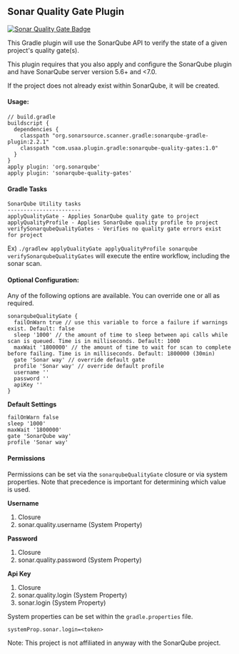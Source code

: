 ## Sonar Quality Gate Plugin ##

[![Sonar Quality Gate Badge](https://sonarcloud.io/api/project_badges/measure?project=sonar-quality-gates&metric=alert_status)](https://sonarcloud.io/dashboard?id=sonar-quality-gates)

This Gradle plugin will use the SonarQube API to verify the state of a given project's quality gate(s).

This plugin requires that you also apply and configure the SonarQube plugin and have SonarQube server version 5.6+ and <7.0.

If the project does not already exist within SonarQube, it will be created.

#### Usage:
```
// build.gradle
buildscript {
  dependencies {
    classpath "org.sonarsource.scanner.gradle:sonarqube-gradle-plugin:2.2.1"
    classpath "com.usaa.plugin.gradle:sonarqube-quality-gates:1.0"
  }
}
apply plugin: 'org.sonarqube'
apply plugin: 'sonarqube-quality-gates'
```

#### Gradle Tasks
```
SonarQube Utility tasks
-----------------------
applyQualityGate - Applies SonarQube quality gate to project
applyQualityProfile - Applies SonarQube quality profile to project
verifySonarqubeQualityGates - Verifies no quality gate errors exist for project
```

Ex) `./gradlew applyQualityGate applyQualityProfile sonarqube verifySonarqubeQualityGates` will execute the entire 
workflow, including the sonar scan.

#### Optional Configuration:
Any of the following options are available. You can override one or all as required.
```
sonarqubeQualityGate {
  failOnWarn true // use this variable to force a failure if warnings exist. Default: false
  sleep '1000' // the amount of time to sleep between api calls while scan is queued. Time is in milliseconds. Default: 1000
  maxWait '1800000' // the amount of time to wait for scan to complete before failing. Time is in milliseconds. Default: 1800000 (30min)
  gate 'Sonar way' // override default gate
  profile 'Sonar way' // override default profile
  username ''
  password ''
  apiKey ''
}
```

**Default Settings**

```
failOnWarn false
sleep '1000'
maxWait '1800000'
gate 'SonarQube way'
profile 'Sonar way'
```

#### Permissions
Permissions can be set via the `sonarqubeQualityGate` closure or via system properties. Note that precedence is important for determining which value is used.

**Username**
1. Closure
2. sonar.quality.username (System Property)

**Password**
1. Closure
2. sonar.quality.password (System Property)

**Api Key**
1. Closure
2. sonar.quality.login (System Property)
3. sonar.login (System Property)

System properties can be set within the `gradle.properties` file.
```properties
systemProp.sonar.login=<token>
```


Note: This project is not affiliated in anyway with the SonarQube project.
